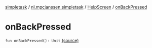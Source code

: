 [simpletask](../../index.md) / [nl.mpcjanssen.simpletask](../index.md) / [HelpScreen](index.md) / [onBackPressed](.)

# onBackPressed

`fun onBackPressed(): Unit` [(source)](https://github.com/mpcjanssen/simpletask-android/blob/master/src/main/java/nl/mpcjanssen/simpletask/HelpScreen.kt#L31)